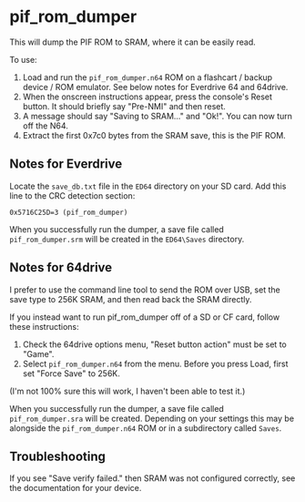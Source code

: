 # pif_rom_dumper

This will dump the PIF ROM to SRAM, where it can be easily read.

To use:

1. Load and run the `pif_rom_dumper.n64` ROM on a flashcart / backup device / ROM emulator. See below notes for Everdrive 64 and 64drive.
2. When the onscreen instructions appear, press the console's Reset button. It should briefly say "Pre-NMI" and then reset.
3. A message should say "Saving to SRAM..." and "Ok!". You can now turn off the N64.
4. Extract the first 0x7c0 bytes from the SRAM save, this is the PIF ROM.

## Notes for Everdrive

Locate the `save_db.txt` file in the `ED64` directory on your SD card. Add this line to the CRC detection section:

```
0x5716C25D=3 (pif_rom_dumper)
```

When you successfully run the dumper, a save file called `pif_rom_dumper.srm` will be created in the `ED64\Saves` directory.

## Notes for 64drive

I prefer to use the command line tool to send the ROM over USB, set the save type to 256K SRAM, and then read back the SRAM directly.

If you instead want to run pif_rom_dumper off of a SD or CF card, follow these instructions:

1. Check the 64drive options menu, "Reset button action" must be set to "Game".
2. Select `pif_rom_dumper.n64` from the menu. Before you press Load, first set "Force Save" to 256K.

(I'm not 100% sure this will work, I haven't been able to test it.)

When you successfully run the dumper, a save file called `pif_rom_dumper.sra` will be created. Depending on your settings this may be alongside the `pif_rom_dumper.n64` ROM or in a subdirectory called `Saves`.

## Troubleshooting

If you see "Save verify failed." then SRAM was not configured correctly, see the documentation for your device.
